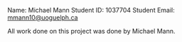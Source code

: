 Name: Michael Mann
Student ID: 1037704
Student Email: mmann10@uoguelph.ca

All work done on this project was done by Michael Mann.

